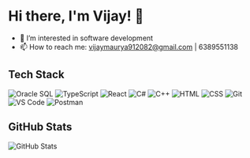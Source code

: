 # Hi there, I'm Vijay! 👋

- 👀 I’m interested in software development
- 📫 How to reach me: vijaymaurya912082@gmail.com | 6389551138

## Tech Stack

<!-- Insert tech stack logos here -->
![Oracle SQL](https://img.shields.io/badge/-Oracle%20SQL-red)
![TypeScript](https://img.shields.io/badge/-TypeScript-blue)
![React](https://img.shields.io/badge/-React-blue)
![C#](https://img.shields.io/badge/-C%23-green)
![C++](https://img.shields.io/badge/-C%2B%2B-purple)
![HTML](https://img.shields.io/badge/-HTML-orange)
![CSS](https://img.shields.io/badge/-CSS-blueviolet)
![Git](https://img.shields.io/badge/-Git-orange)
![VS Code](https://img.shields.io/badge/-VS%20Code-blueviolet)
![Postman](https://img.shields.io/badge/-Postman-lightgrey)

## GitHub Stats
![GitHub Stats](https://github-readme-stats.vercel.app/api?username=vijay-km&show_icons=true&theme=radical&line_height=24&hide_title=true&hide_border=true&count_private=true&include_all_commits=true&hide=stars,prs,issues,contribs&custom_title=GitHub%20Contributions)
